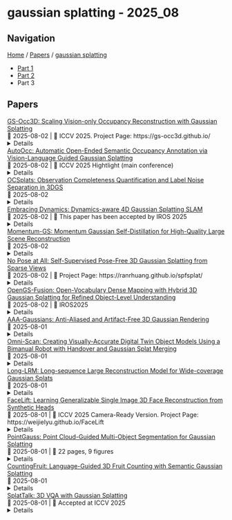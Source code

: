 # gaussian splatting - 2025_08

## Navigation

[Home](https://arxcompass.github.io) / [Papers](https://arxcompass.github.io/papers) / [gaussian splatting](https://arxcompass.github.io/papers/gaussian_splatting)

- [Part 1](papers_1.md)
- [Part 2](papers_2.md)
- Part 3

## Papers

<div class="paper-card">
    <div class="paper-title"><a href="http://arxiv.org/abs/2507.19451v3">GS-Occ3D: Scaling Vision-only Occupancy Reconstruction with Gaussian Splatting</a></div>
    <div class="paper-meta">
      📅 2025-08-02
      | 💬 ICCV 2025. Project Page: https://gs-occ3d.github.io/
    </div>
    <details class="paper-abstract">
      Occupancy is crucial for autonomous driving, providing essential geometric priors for perception and planning. However, existing methods predominantly rely on LiDAR-based occupancy annotations, which limits scalability and prevents leveraging vast amounts of potential crowdsourced data for auto-labeling. To address this, we propose GS-Occ3D, a scalable vision-only framework that directly reconstructs occupancy. Vision-only occupancy reconstruction poses significant challenges due to sparse viewpoints, dynamic scene elements, severe occlusions, and long-horizon motion. Existing vision-based methods primarily rely on mesh representation, which suffer from incomplete geometry and additional post-processing, limiting scalability. To overcome these issues, GS-Occ3D optimizes an explicit occupancy representation using an Octree-based Gaussian Surfel formulation, ensuring efficiency and scalability. Additionally, we decompose scenes into static background, ground, and dynamic objects, enabling tailored modeling strategies: (1) Ground is explicitly reconstructed as a dominant structural element, significantly improving large-area consistency; (2) Dynamic vehicles are separately modeled to better capture motion-related occupancy patterns. Extensive experiments on the Waymo dataset demonstrate that GS-Occ3D achieves state-of-the-art geometry reconstruction results. By curating vision-only binary occupancy labels from diverse urban scenes, we show their effectiveness for downstream occupancy models on Occ3D-Waymo and superior zero-shot generalization on Occ3D-nuScenes. It highlights the potential of large-scale vision-based occupancy reconstruction as a new paradigm for scalable auto-labeling. Project Page: https://gs-occ3d.github.io/
    </details>
</div>
<div class="paper-card">
    <div class="paper-title"><a href="http://arxiv.org/abs/2502.04981v3">AutoOcc: Automatic Open-Ended Semantic Occupancy Annotation via Vision-Language Guided Gaussian Splatting</a></div>
    <div class="paper-meta">
      📅 2025-08-02
      | 💬 ICCV 2025 Hightlight (main conference)
    </div>
    <details class="paper-abstract">
      Obtaining high-quality 3D semantic occupancy from raw sensor data remains an essential yet challenging task, often requiring extensive manual labeling. In this work, we propose AutoOcc, a vision-centric automated pipeline for open-ended semantic occupancy annotation that integrates differentiable Gaussian splatting guided by vision-language models. We formulate the open-ended semantic 3D occupancy reconstruction task to automatically generate scene occupancy by combining attention maps from vision-language models and foundation vision models. We devise semantic-aware Gaussians as intermediate geometric descriptors and propose a cumulative Gaussian-to-voxel splatting algorithm that enables effective and efficient occupancy annotation. Our framework outperforms existing automated occupancy annotation methods without human labels. AutoOcc also enables open-ended semantic occupancy auto-labeling, achieving robust performance in both static and dynamically complex scenarios.
    </details>
</div>
<div class="paper-card">
    <div class="paper-title"><a href="http://arxiv.org/abs/2508.01239v1">OCSplats: Observation Completeness Quantification and Label Noise Separation in 3DGS</a></div>
    <div class="paper-meta">
      📅 2025-08-02
    </div>
    <details class="paper-abstract">
      3D Gaussian Splatting (3DGS) has become one of the most promising 3D reconstruction technologies. However, label noise in real-world scenarios-such as moving objects, non-Lambertian surfaces, and shadows-often leads to reconstruction errors. Existing 3DGS-Bsed anti-noise reconstruction methods either fail to separate noise effectively or require scene-specific fine-tuning of hyperparameters, making them difficult to apply in practice. This paper re-examines the problem of anti-noise reconstruction from the perspective of epistemic uncertainty, proposing a novel framework, OCSplats. By combining key technologies such as hybrid noise assessment and observation-based cognitive correction, the accuracy of noise classification in areas with cognitive differences has been significantly improved. Moreover, to address the issue of varying noise proportions in different scenarios, we have designed a label noise classification pipeline based on dynamic anchor points. This pipeline enables OCSplats to be applied simultaneously to scenarios with vastly different noise proportions without adjusting parameters. Extensive experiments demonstrate that OCSplats always achieve leading reconstruction performance and precise label noise classification in scenes of different complexity levels.
    </details>
</div>
<div class="paper-card">
    <div class="paper-title"><a href="http://arxiv.org/abs/2504.04844v2">Embracing Dynamics: Dynamics-aware 4D Gaussian Splatting SLAM</a></div>
    <div class="paper-meta">
      📅 2025-08-02
      | 💬 This paper has been accepted by IROS 2025
    </div>
    <details class="paper-abstract">
      Simultaneous localization and mapping (SLAM) technology has recently achieved photorealistic mapping capabilities thanks to the real-time, high-fidelity rendering enabled by 3D Gaussian Splatting (3DGS). However, due to the static representation of scenes, current 3DGS-based SLAM encounters issues with pose drift and failure to reconstruct accurate maps in dynamic environments. To address this problem, we present D4DGS-SLAM, the first SLAM method based on 4DGS map representation for dynamic environments. By incorporating the temporal dimension into scene representation, D4DGS-SLAM enables high-quality reconstruction of dynamic scenes. Utilizing the dynamics-aware InfoModule, we can obtain the dynamics, visibility, and reliability of scene points, and filter out unstable dynamic points for tracking accordingly. When optimizing Gaussian points, we apply different isotropic regularization terms to Gaussians with varying dynamic characteristics. Experimental results on real-world dynamic scene datasets demonstrate that our method outperforms state-of-the-art approaches in both camera pose tracking and map quality.
    </details>
</div>
<div class="paper-card">
    <div class="paper-title"><a href="http://arxiv.org/abs/2412.04887v2">Momentum-GS: Momentum Gaussian Self-Distillation for High-Quality Large Scene Reconstruction</a></div>
    <div class="paper-meta">
      📅 2025-08-02
    </div>
    <details class="paper-abstract">
      3D Gaussian Splatting has demonstrated notable success in large-scale scene reconstruction, but challenges persist due to high training memory consumption and storage overhead. Hybrid representations that integrate implicit and explicit features offer a way to mitigate these limitations. However, when applied in parallelized block-wise training, two critical issues arise since reconstruction accuracy deteriorates due to reduced data diversity when training each block independently, and parallel training restricts the number of divided blocks to the available number of GPUs. To address these issues, we propose Momentum-GS, a novel approach that leverages momentum-based self-distillation to promote consistency and accuracy across the blocks while decoupling the number of blocks from the physical GPU count. Our method maintains a teacher Gaussian decoder updated with momentum, ensuring a stable reference during training. This teacher provides each block with global guidance in a self-distillation manner, promoting spatial consistency in reconstruction. To further ensure consistency across the blocks, we incorporate block weighting, dynamically adjusting each block's weight according to its reconstruction accuracy. Extensive experiments on large-scale scenes show that our method consistently outperforms existing techniques, achieving a 12.8% improvement in LPIPS over CityGaussian with much fewer divided blocks and establishing a new state of the art. Project page: https://jixuan-fan.github.io/Momentum-GS_Page/
    </details>
</div>
<div class="paper-card">
    <div class="paper-title"><a href="http://arxiv.org/abs/2508.01171v1">No Pose at All: Self-Supervised Pose-Free 3D Gaussian Splatting from Sparse Views</a></div>
    <div class="paper-meta">
      📅 2025-08-02
      | 💬 Project Page: https://ranrhuang.github.io/spfsplat/
    </div>
    <details class="paper-abstract">
      We introduce SPFSplat, an efficient framework for 3D Gaussian splatting from sparse multi-view images, requiring no ground-truth poses during training or inference. It employs a shared feature extraction backbone, enabling simultaneous prediction of 3D Gaussian primitives and camera poses in a canonical space from unposed inputs within a single feed-forward step. Alongside the rendering loss based on estimated novel-view poses, a reprojection loss is integrated to enforce the learning of pixel-aligned Gaussian primitives for enhanced geometric constraints. This pose-free training paradigm and efficient one-step feed-forward design make SPFSplat well-suited for practical applications. Remarkably, despite the absence of pose supervision, SPFSplat achieves state-of-the-art performance in novel view synthesis even under significant viewpoint changes and limited image overlap. It also surpasses recent methods trained with geometry priors in relative pose estimation. Code and trained models are available on our project page: https://ranrhuang.github.io/spfsplat/.
    </details>
</div>
<div class="paper-card">
    <div class="paper-title"><a href="http://arxiv.org/abs/2508.01150v1">OpenGS-Fusion: Open-Vocabulary Dense Mapping with Hybrid 3D Gaussian Splatting for Refined Object-Level Understanding</a></div>
    <div class="paper-meta">
      📅 2025-08-02
      | 💬 IROS2025
    </div>
    <details class="paper-abstract">
      Recent advancements in 3D scene understanding have made significant strides in enabling interaction with scenes using open-vocabulary queries, particularly for VR/AR and robotic applications. Nevertheless, existing methods are hindered by rigid offline pipelines and the inability to provide precise 3D object-level understanding given open-ended queries. In this paper, we present OpenGS-Fusion, an innovative open-vocabulary dense mapping framework that improves semantic modeling and refines object-level understanding. OpenGS-Fusion combines 3D Gaussian representation with a Truncated Signed Distance Field to facilitate lossless fusion of semantic features on-the-fly. Furthermore, we introduce a novel multimodal language-guided approach named MLLM-Assisted Adaptive Thresholding, which refines the segmentation of 3D objects by adaptively adjusting similarity thresholds, achieving an improvement 17\% in 3D mIoU compared to the fixed threshold strategy. Extensive experiments demonstrate that our method outperforms existing methods in 3D object understanding and scene reconstruction quality, as well as showcasing its effectiveness in language-guided scene interaction. The code is available at https://young-bit.github.io/opengs-fusion.github.io/ .
    </details>
</div>
<div class="paper-card">
    <div class="paper-title"><a href="http://arxiv.org/abs/2504.12811v2">AAA-Gaussians: Anti-Aliased and Artifact-Free 3D Gaussian Rendering</a></div>
    <div class="paper-meta">
      📅 2025-08-01
    </div>
    <details class="paper-abstract">
      Although 3D Gaussian Splatting (3DGS) has revolutionized 3D reconstruction, it still faces challenges such as aliasing, projection artifacts, and view inconsistencies, primarily due to the simplification of treating splats as 2D entities. We argue that incorporating full 3D evaluation of Gaussians throughout the 3DGS pipeline can effectively address these issues while preserving rasterization efficiency. Specifically, we introduce an adaptive 3D smoothing filter to mitigate aliasing and present a stable view-space bounding method that eliminates popping artifacts when Gaussians extend beyond the view frustum. Furthermore, we promote tile-based culling to 3D with screen-space planes, accelerating rendering and reducing sorting costs for hierarchical rasterization. Our method achieves state-of-the-art quality on in-distribution evaluation sets and significantly outperforms other approaches for out-of-distribution views. Our qualitative evaluations further demonstrate the effective removal of aliasing, distortions, and popping artifacts, ensuring real-time, artifact-free rendering.
    </details>
</div>
<div class="paper-card">
    <div class="paper-title"><a href="http://arxiv.org/abs/2508.00354v1">Omni-Scan: Creating Visually-Accurate Digital Twin Object Models Using a Bimanual Robot with Handover and Gaussian Splat Merging</a></div>
    <div class="paper-meta">
      📅 2025-08-01
    </div>
    <details class="paper-abstract">
      3D Gaussian Splats (3DGSs) are 3D object models derived from multi-view images. Such "digital twins" are useful for simulations, virtual reality, marketing, robot policy fine-tuning, and part inspection. 3D object scanning usually requires multi-camera arrays, precise laser scanners, or robot wrist-mounted cameras, which have restricted workspaces. We propose Omni-Scan, a pipeline for producing high-quality 3D Gaussian Splat models using a bi-manual robot that grasps an object with one gripper and rotates the object with respect to a stationary camera. The object is then re-grasped by a second gripper to expose surfaces that were occluded by the first gripper. We present the Omni-Scan robot pipeline using DepthAny-thing, Segment Anything, as well as RAFT optical flow models to identify and isolate objects held by a robot gripper while removing the gripper and the background. We then modify the 3DGS training pipeline to support concatenated datasets with gripper occlusion, producing an omni-directional (360 degree view) model of the object. We apply Omni-Scan to part defect inspection, finding that it can identify visual or geometric defects in 12 different industrial and household objects with an average accuracy of 83%. Interactive videos of Omni-Scan 3DGS models can be found at https://berkeleyautomation.github.io/omni-scan/
    </details>
</div>
<div class="paper-card">
    <div class="paper-title"><a href="http://arxiv.org/abs/2410.12781v2">Long-LRM: Long-sequence Large Reconstruction Model for Wide-coverage Gaussian Splats</a></div>
    <div class="paper-meta">
      📅 2025-08-01
    </div>
    <details class="paper-abstract">
      We propose Long-LRM, a feed-forward 3D Gaussian reconstruction model for instant, high-resolution, 360{\deg} wide-coverage, scene-level reconstruction. Specifically, it takes in 32 input images at a resolution of 960x540 and produces the Gaussian reconstruction in just 1 second on a single A100 GPU. To handle the long sequence of 250K tokens brought by the large input size, Long-LRM features a mixture of the recent Mamba2 blocks and the classical transformer blocks, enhanced by a light-weight token merging module and Gaussian pruning steps that balance between quality and efficiency. We evaluate Long-LRM on the large-scale DL3DV benchmark and Tanks&Temples, demonstrating reconstruction quality comparable to the optimization-based methods while achieving an 800x speedup w.r.t. the optimization-based approaches and an input size at least 60x larger than the previous feed-forward approaches. We conduct extensive ablation studies on our model design choices for both rendering quality and computation efficiency. We also explore Long-LRM's compatibility with other Gaussian variants such as 2D GS, which enhances Long-LRM's ability in geometry reconstruction. Project page: https://arthurhero.github.io/projects/llrm
    </details>
</div>
<div class="paper-card">
    <div class="paper-title"><a href="http://arxiv.org/abs/2412.17812v2">FaceLift: Learning Generalizable Single Image 3D Face Reconstruction from Synthetic Heads</a></div>
    <div class="paper-meta">
      📅 2025-08-01
      | 💬 ICCV 2025 Camera-Ready Version. Project Page: https://weijielyu.github.io/FaceLift
    </div>
    <details class="paper-abstract">
      We present FaceLift, a novel feed-forward approach for generalizable high-quality 360-degree 3D head reconstruction from a single image. Our pipeline first employs a multi-view latent diffusion model to generate consistent side and back views from a single facial input, which then feeds into a transformer-based reconstructor that produces a comprehensive 3D Gaussian splats representation. Previous methods for monocular 3D face reconstruction often lack full view coverage or view consistency due to insufficient multi-view supervision. We address this by creating a high-quality synthetic head dataset that enables consistent supervision across viewpoints. To bridge the domain gap between synthetic training data and real-world images, we propose a simple yet effective technique that ensures the view generation process maintains fidelity to the input by learning to reconstruct the input image alongside the view generation. Despite being trained exclusively on synthetic data, our method demonstrates remarkable generalization to real-world images. Through extensive qualitative and quantitative evaluations, we show that FaceLift outperforms state-of-the-art 3D face reconstruction methods on identity preservation, detail recovery, and rendering quality.
    </details>
</div>
<div class="paper-card">
    <div class="paper-title"><a href="http://arxiv.org/abs/2508.00259v1">PointGauss: Point Cloud-Guided Multi-Object Segmentation for Gaussian Splatting</a></div>
    <div class="paper-meta">
      📅 2025-08-01
      | 💬 22 pages, 9 figures
    </div>
    <details class="paper-abstract">
      We introduce PointGauss, a novel point cloud-guided framework for real-time multi-object segmentation in Gaussian Splatting representations. Unlike existing methods that suffer from prolonged initialization and limited multi-view consistency, our approach achieves efficient 3D segmentation by directly parsing Gaussian primitives through a point cloud segmentation-driven pipeline. The key innovation lies in two aspects: (1) a point cloud-based Gaussian primitive decoder that generates 3D instance masks within 1 minute, and (2) a GPU-accelerated 2D mask rendering system that ensures multi-view consistency. Extensive experiments demonstrate significant improvements over previous state-of-the-art methods, achieving performance gains of 1.89 to 31.78% in multi-view mIoU, while maintaining superior computational efficiency. To address the limitations of current benchmarks (single-object focus, inconsistent 3D evaluation, small scale, and partial coverage), we present DesktopObjects-360, a novel comprehensive dataset for 3D segmentation in radiance fields, featuring: (1) complex multi-object scenes, (2) globally consistent 2D annotations, (3) large-scale training data (over 27 thousand 2D masks), (4) full 360{\deg} coverage, and (5) 3D evaluation masks.
    </details>
</div>
<div class="paper-card">
    <div class="paper-title"><a href="http://arxiv.org/abs/2506.01109v2">CountingFruit: Language-Guided 3D Fruit Counting with Semantic Gaussian Splatting</a></div>
    <div class="paper-meta">
      📅 2025-08-01
    </div>
    <details class="paper-abstract">
      Accurate 3D fruit counting in orchards is challenging due to heavy occlusion, semantic ambiguity between fruits and surrounding structures, and the high computational cost of volumetric reconstruction. Existing pipelines often rely on multi-view 2D segmentation and dense volumetric sampling, which lead to accumulated fusion errors and slow inference. We introduce FruitLangGS, a language-guided 3D fruit counting framework that reconstructs orchard-scale scenes using an adaptive-density Gaussian Splatting pipeline with radius-aware pruning and tile-based rasterization, enabling scalable 3D representation. During inference, compressed CLIP-aligned semantic vectors embedded in each Gaussian are filtered via a dual-threshold cosine similarity mechanism, retrieving Gaussians relevant to target prompts while suppressing common distractors (e.g., foliage), without requiring retraining or image-space masks. The selected Gaussians are then sampled into dense point clouds and clustered geometrically to estimate fruit instances, remaining robust under severe occlusion and viewpoint variation. Experiments on nine different orchard-scale datasets demonstrate that FruitLangGS consistently outperforms existing pipelines in instance counting recall, avoiding multi-view segmentation fusion errors and achieving up to 99.2\% recall on Fuji-SfM orchard dataset. Ablation studies further confirm that language-conditioned semantic embedding and dual-threshold prompt filtering are essential for suppressing distractors and improving counting accuracy under heavy occlusion. Beyond fruit counting, the same framework enables prompt-driven 3D semantic retrieval without retraining, highlighting the potential of language-guided 3D perception for scalable agricultural scene understanding.
    </details>
</div>
<div class="paper-card">
    <div class="paper-title"><a href="http://arxiv.org/abs/2503.06271v2">SplatTalk: 3D VQA with Gaussian Splatting</a></div>
    <div class="paper-meta">
      📅 2025-08-01
      | 💬 Accepted at ICCV 2025
    </div>
    <details class="paper-abstract">
      Language-guided 3D scene understanding is important for advancing applications in robotics, AR/VR, and human-computer interaction, enabling models to comprehend and interact with 3D environments through natural language. While 2D vision-language models (VLMs) have achieved remarkable success in 2D VQA tasks, progress in the 3D domain has been significantly slower due to the complexity of 3D data and the high cost of manual annotations. In this work, we introduce SplatTalk, a novel method that uses a generalizable 3D Gaussian Splatting (3DGS) framework to produce 3D tokens suitable for direct input into a pretrained LLM, enabling effective zero-shot 3D visual question answering (3D VQA) for scenes with only posed images. During experiments on multiple benchmarks, our approach outperforms both 3D models trained specifically for the task and previous 2D-LMM-based models utilizing only images (our setting), while achieving competitive performance with state-of-the-art 3D LMMs that additionally utilize 3D inputs. Project website: https://splat-talk.github.io/
    </details>
</div>
